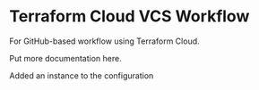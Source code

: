 # Terraform Cloud VCS Workflow
For GitHub-based workflow using Terraform Cloud.

Put more documentation here.

Added an instance to the configuration
